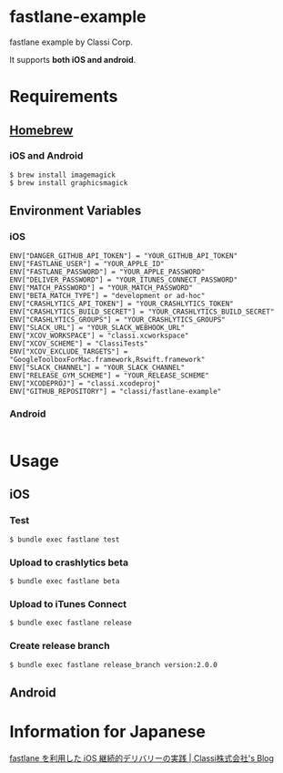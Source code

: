 # fastlane-example
fastlane example by Classi Corp.

It supports **both iOS and android**.

# Requirements

## [Homebrew](https://brew.sh/)

### iOS and Android

```
$ brew install imagemagick
$ brew install graphicsmagick
```

## Environment Variables

### iOS

```
ENV["DANGER_GITHUB_API_TOKEN"] = "YOUR_GITHUB_API_TOKEN"
ENV["FASTLANE_USER"] = "YOUR_APPLE_ID"
ENV["FASTLANE_PASSWORD"] = "YOUR_APPLE_PASSWORD"
ENV["DELIVER_PASSWORD"] = "YOUR_ITUNES_CONNECT_PASSWORD"
ENV["MATCH_PASSWORD"] = "YOUR_MATCH_PASSWORD"
ENV["BETA_MATCH_TYPE"] = "development or ad-hoc"
ENV["CRASHLYTICS_API_TOKEN"] = "YOUR_CRASHLYTICS_TOKEN"
ENV["CRASHLYTICS_BUILD_SECRET"] = "YOUR_CRASHLYTICS_BUILD_SECRET"
ENV["CRASHLYTICS_GROUPS"] = "YOUR_CRASHLYTICS_GROUPS"
ENV["SLACK_URL"] = "YOUR_SLACK_WEBHOOK_URL"
ENV["XCOV_WORKSPACE"] = "classi.xcworkspace"
ENV["XCOV_SCHEME"] = "ClassiTests"
ENV["XCOV_EXCLUDE_TARGETS"] = "GoogleToolboxForMac.framework,Rswift.framework"
ENV["SLACK_CHANNEL"] = "YOUR_SLACK_CHANNEL"
ENV["RELEASE_GYM_SCHEME"] = "YOUR_RELEASE_SCHEME"
ENV["XCODEPROJ"] = "classi.xcodeproj"
ENV["GITHUB_REPOSITORY"] = "classi/fastlane-example"
```

### Android

```

```

# Usage

## iOS

### Test

```
$ bundle exec fastlane test
```

### Upload to crashlytics beta

```
$ bundle exec fastlane beta
```

### Upload to iTunes Connect

```
$ bundle exec fastlane release
```

### Create release branch

```
$ bundle exec fastlane release_branch version:2.0.0
```

## Android

# Information for Japanese

[fastlane を利用した iOS 継続的デリバリーの実践 \| Classi株式会社's Blog](https://www.wantedly.com/companies/classi/post_articles/57007)

